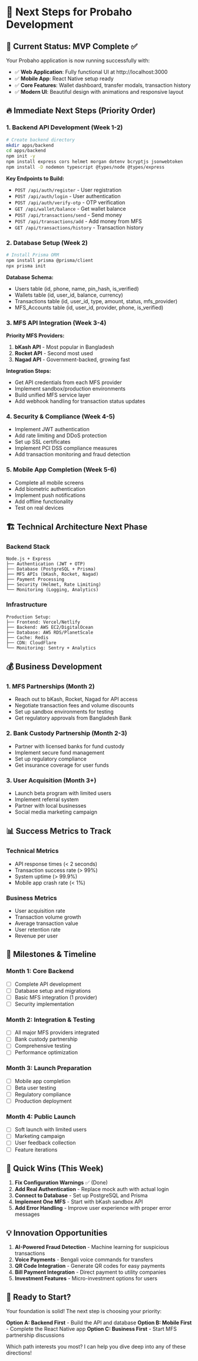 # 🚀 Next Steps for Probaho Development

## 🎯 Current Status: MVP Complete ✅

Your Probaho application is now running successfully with:
- ✅ **Web Application**: Fully functional UI at http://localhost:3000
- ✅ **Mobile App**: React Native setup ready
- ✅ **Core Features**: Wallet dashboard, transfer modals, transaction history
- ✅ **Modern UI**: Beautiful design with animations and responsive layout

## 🔥 Immediate Next Steps (Priority Order)

### 1. **Backend API Development** (Week 1-2)
```bash
# Create backend directory
mkdir apps/backend
cd apps/backend
npm init -y
npm install express cors helmet morgan dotenv bcryptjs jsonwebtoken
npm install -D nodemon typescript @types/node @types/express
```

**Key Endpoints to Build:**
- `POST /api/auth/register` - User registration
- `POST /api/auth/login` - User authentication
- `POST /api/auth/verify-otp` - OTP verification
- `GET /api/wallet/balance` - Get wallet balance
- `POST /api/transactions/send` - Send money
- `POST /api/transactions/add` - Add money from MFS
- `GET /api/transactions/history` - Transaction history

### 2. **Database Setup** (Week 2)
```bash
# Install Prisma ORM
npm install prisma @prisma/client
npx prisma init
```

**Database Schema:**
- Users table (id, phone, name, pin_hash, is_verified)
- Wallets table (id, user_id, balance, currency)
- Transactions table (id, user_id, type, amount, status, mfs_provider)
- MFS_Accounts table (id, user_id, provider, phone, is_verified)

### 3. **MFS API Integration** (Week 3-4)
**Priority MFS Providers:**
1. **bKash API** - Most popular in Bangladesh
2. **Rocket API** - Second most used
3. **Nagad API** - Government-backed, growing fast

**Integration Steps:**
- Get API credentials from each MFS provider
- Implement sandbox/production environments
- Build unified MFS service layer
- Add webhook handling for transaction status updates

### 4. **Security & Compliance** (Week 4-5)
- Implement JWT authentication
- Add rate limiting and DDoS protection
- Set up SSL certificates
- Implement PCI DSS compliance measures
- Add transaction monitoring and fraud detection

### 5. **Mobile App Completion** (Week 5-6)
- Complete all mobile screens
- Add biometric authentication
- Implement push notifications
- Add offline functionality
- Test on real devices

## 🏗️ Technical Architecture Next Phase

### Backend Stack
```
Node.js + Express
├── Authentication (JWT + OTP)
├── Database (PostgreSQL + Prisma)
├── MFS APIs (bKash, Rocket, Nagad)
├── Payment Processing
├── Security (Helmet, Rate Limiting)
└── Monitoring (Logging, Analytics)
```

### Infrastructure
```
Production Setup:
├── Frontend: Vercel/Netlify
├── Backend: AWS EC2/DigitalOcean
├── Database: AWS RDS/PlanetScale
├── Cache: Redis
├── CDN: CloudFlare
└── Monitoring: Sentry + Analytics
```

## 💰 Business Development

### 1. **MFS Partnerships** (Month 2)
- Reach out to bKash, Rocket, Nagad for API access
- Negotiate transaction fees and volume discounts
- Set up sandbox environments for testing
- Get regulatory approvals from Bangladesh Bank

### 2. **Bank Custody Partnership** (Month 2-3)
- Partner with licensed banks for fund custody
- Implement secure fund management
- Set up regulatory compliance
- Get insurance coverage for user funds

### 3. **User Acquisition** (Month 3+)
- Launch beta program with limited users
- Implement referral system
- Partner with local businesses
- Social media marketing campaign

## 📊 Success Metrics to Track

### Technical Metrics
- API response times (< 2 seconds)
- Transaction success rate (> 99%)
- System uptime (> 99.9%)
- Mobile app crash rate (< 1%)

### Business Metrics
- User acquisition rate
- Transaction volume growth
- Average transaction value
- User retention rate
- Revenue per user

## 🎯 Milestones & Timeline

### Month 1: Core Backend
- [ ] Complete API development
- [ ] Database setup and migrations
- [ ] Basic MFS integration (1 provider)
- [ ] Security implementation

### Month 2: Integration & Testing
- [ ] All major MFS providers integrated
- [ ] Bank custody partnership
- [ ] Comprehensive testing
- [ ] Performance optimization

### Month 3: Launch Preparation
- [ ] Mobile app completion
- [ ] Beta user testing
- [ ] Regulatory compliance
- [ ] Production deployment

### Month 4: Public Launch
- [ ] Soft launch with limited users
- [ ] Marketing campaign
- [ ] User feedback collection
- [ ] Feature iterations

## 🚀 Quick Wins (This Week)

1. **Fix Configuration Warnings** ✅ (Done)
2. **Add Real Authentication** - Replace mock auth with actual login
3. **Connect to Database** - Set up PostgreSQL and Prisma
4. **Implement One MFS** - Start with bKash sandbox API
5. **Add Error Handling** - Improve user experience with proper error messages

## 💡 Innovation Opportunities

1. **AI-Powered Fraud Detection** - Machine learning for suspicious transactions
2. **Voice Payments** - Bengali voice commands for transfers
3. **QR Code Integration** - Generate QR codes for easy payments
4. **Bill Payment Integration** - Direct payment to utility companies
5. **Investment Features** - Micro-investment options for users

## 🎉 Ready to Start?

Your foundation is solid! The next step is choosing your priority:

**Option A: Backend First** - Build the API and database
**Option B: Mobile First** - Complete the React Native app
**Option C: Business First** - Start MFS partnership discussions

Which path interests you most? I can help you dive deep into any of these directions!
